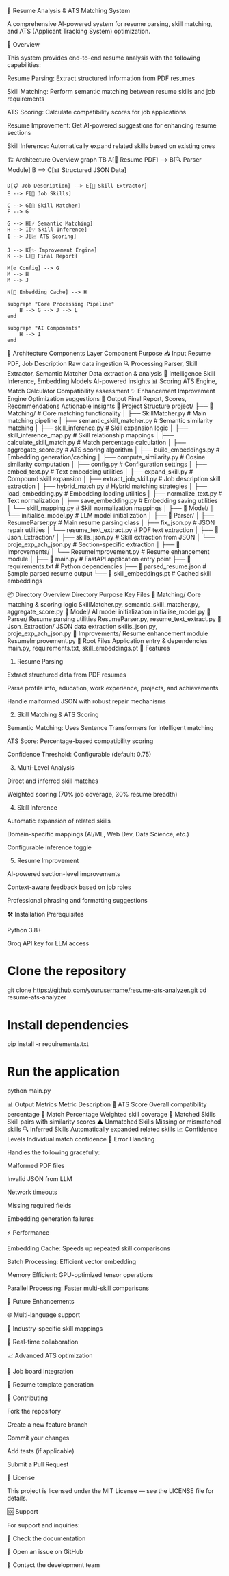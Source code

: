 💼 Resume Analysis & ATS Matching System

A comprehensive AI-powered system for resume parsing, skill matching, and ATS (Applicant Tracking System) optimization.

🧾 Overview

This system provides end-to-end resume analysis with the following capabilities:

Resume Parsing: Extract structured information from PDF resumes

Skill Matching: Perform semantic matching between resume skills and job requirements

ATS Scoring: Calculate compatibility scores for job applications

Resume Improvement: Get AI-powered suggestions for enhancing resume sections

Skill Inference: Automatically expand related skills based on existing ones

🏗️ Architecture Overview
graph TB
    A[📄 Resume PDF] --> B[🔍 Parser Module]
    B --> C[📊 Structured JSON Data]
    
    D[📋 Job Description] --> E[🎯 Skill Extractor]
    E --> F[🔧 Job Skills]
    
    C --> G[🧠 Skill Matcher]
    F --> G
    
    G --> H[⚡ Semantic Matching]
    H --> I[💡 Skill Inference]
    I --> J[📈 ATS Scoring]
    
    J --> K[✨ Improvement Engine]
    K --> L[🎊 Final Report]
    
    M[⚙️ Config] --> G
    M --> H
    M --> J
    
    N[💾 Embedding Cache] --> H
    
    subgraph "Core Processing Pipeline"
        B --> G --> J --> L
    end
    
    subgraph "AI Components"
        H --> I
    end

🧩 Architecture Components
Layer	Component	Purpose
📥 Input	Resume PDF, Job Description	Raw data ingestion
🔍 Processing	Parser, Skill Extractor, Semantic Matcher	Data extraction & analysis
🧠 Intelligence	Skill Inference, Embedding Models	AI-powered insights
📊 Scoring	ATS Engine, Match Calculator	Compatibility assessment
✨ Enhancement	Improvement Engine	Optimization suggestions
🎯 Output	Final Report, Scores, Recommendations	Actionable insights
📂 Project Structure
project/
├── 📁 Matching/                    # Core matching functionality
│   ├── SkillMatcher.py             # Main matching pipeline
│   ├── semantic_skill_matcher.py   # Semantic similarity matching
│   ├── skill_inference.py          # Skill expansion logic
│   ├── skill_inference_map.py      # Skill relationship mappings
│   ├── calculate_skill_match.py    # Match percentage calculation
│   ├── aggregate_score.py          # ATS scoring algorithm
│   ├── build_embeddings.py         # Embedding generation/caching
│   ├── compute_similarity.py       # Cosine similarity computation
│   ├── config.py                   # Configuration settings
│   ├── embed_text.py               # Text embedding utilities
│   ├── expand_skill.py             # Compound skill expansion
│   ├── extract_job_skill.py        # Job description skill extraction
│   ├── hybrid_match.py             # Hybrid matching strategies
│   ├── load_embedding.py           # Embedding loading utilities
│   ├── normalize_text.py           # Text normalization
│   ├── save_embedding.py           # Embedding saving utilities
│   └── skill_mapping.py            # Skill normalization mappings
│
├── 📁 Model/
│   └── initialise_model.py         # LLM model initialization
│
├── 📁 Parser/
│   ├── ResumeParser.py             # Main resume parsing class
│   ├── fix_json.py                 # JSON repair utilities
│   └── resume_text_extract.py      # PDF text extraction
│
├── 📁 Json_Extraction/
│   ├── skills_json.py              # Skill extraction from JSON
│   └── proje_exp_ach_json.py       # Section-specific extraction
│
├── 📁 Improvements/
│   └── ResumeImprovement.py        # Resume enhancement module
│
├── 📄 main.py                      # FastAPI application entry point
├── 📄 requirements.txt             # Python dependencies
├── 📄 parsed_resume.json           # Sample parsed resume output
└── 📄 skill_embeddings.pt          # Cached skill embeddings

📦 Directory Overview
Directory	Purpose	Key Files
📁 Matching/	Core matching & scoring logic	SkillMatcher.py, semantic_skill_matcher.py, aggregate_score.py
📁 Model/	AI model initialization	initialise_model.py
📁 Parser/	Resume parsing utilities	ResumeParser.py, resume_text_extract.py
📁 Json_Extraction/	JSON data extraction	skills_json.py, proje_exp_ach_json.py
📁 Improvements/	Resume enhancement module	ResumeImprovement.py
📄 Root Files	Application entry & dependencies	main.py, requirements.txt, skill_embeddings.pt
🚀 Features
1. Resume Parsing

Extract structured data from PDF resumes

Parse profile info, education, work experience, projects, and achievements

Handle malformed JSON with robust repair mechanisms

2. Skill Matching & ATS Scoring

Semantic Matching: Uses Sentence Transformers for intelligent matching

ATS Score: Percentage-based compatibility scoring

Confidence Threshold: Configurable (default: 0.75)

3. Multi-Level Analysis

Direct and inferred skill matches

Weighted scoring (70% job coverage, 30% resume breadth)

4. Skill Inference

Automatic expansion of related skills

Domain-specific mappings (AI/ML, Web Dev, Data Science, etc.)

Configurable inference toggle

5. Resume Improvement

AI-powered section-level improvements

Context-aware feedback based on job roles

Professional phrasing and formatting suggestions

🛠️ Installation
Prerequisites

Python 3.8+

Groq API key for LLM access

# Clone the repository
git clone https://github.com/yourusername/resume-ats-analyzer.git
cd resume-ats-analyzer

# Install dependencies
pip install -r requirements.txt

# Run the application
python main.py

📊 Output Metrics
Metric	Description
🧮 ATS Score	Overall compatibility percentage
🎯 Match Percentage	Weighted skill coverage
🧩 Matched Skills	Skill pairs with similarity scores
⚠️ Unmatched Skills	Missing or mismatched skills
🔍 Inferred Skills	Automatically expanded related skills
📈 Confidence Levels	Individual match confidence
🚨 Error Handling

Handles the following gracefully:

Malformed PDF files

Invalid JSON from LLM

Network timeouts

Missing required fields

Embedding generation failures

⚡ Performance

Embedding Cache: Speeds up repeated skill comparisons

Batch Processing: Efficient vector embedding

Memory Efficient: GPU-optimized tensor operations

Parallel Processing: Faster multi-skill comparisons

🔮 Future Enhancements

🌐 Multi-language support

🧭 Industry-specific skill mappings

🤝 Real-time collaboration

📈 Advanced ATS optimization

🔗 Job board integration

🧾 Resume template generation

🤝 Contributing

Fork the repository

Create a new feature branch

Commit your changes

Add tests (if applicable)

Submit a Pull Request

📄 License

This project is licensed under the MIT License — see the LICENSE file for details.

🆘 Support

For support and inquiries:

📘 Check the documentation

🐞 Open an issue on GitHub

💬 Contact the development team
